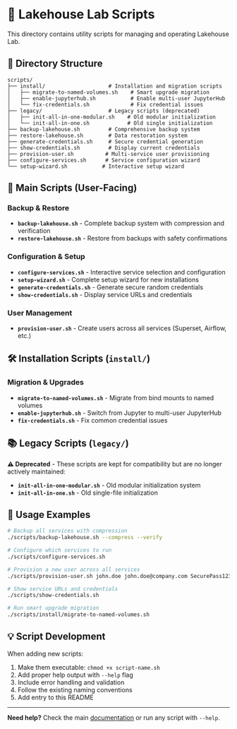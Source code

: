 # 🔧 Lakehouse Lab Scripts

This directory contains utility scripts for managing and operating Lakehouse Lab.

## 📁 Directory Structure

```
scripts/
├── install/                    # Installation and migration scripts
│   ├── migrate-to-named-volumes.sh    # Smart upgrade migration
│   ├── enable-jupyterhub.sh           # Enable multi-user JupyterHub
│   └── fix-credentials.sh             # Fix credential issues
├── legacy/                     # Legacy scripts (deprecated)
│   ├── init-all-in-one-modular.sh    # Old modular initialization
│   └── init-all-in-one.sh            # Old single initialization
├── backup-lakehouse.sh         # Comprehensive backup system
├── restore-lakehouse.sh        # Data restoration system  
├── generate-credentials.sh     # Secure credential generation
├── show-credentials.sh         # Display current credentials
├── provision-user.sh          # Multi-service user provisioning
├── configure-services.sh      # Service configuration wizard
└── setup-wizard.sh           # Interactive setup wizard
```

## 🚀 Main Scripts (User-Facing)

### Backup & Restore
- **`backup-lakehouse.sh`** - Complete backup system with compression and verification
- **`restore-lakehouse.sh`** - Restore from backups with safety confirmations

### Configuration & Setup  
- **`configure-services.sh`** - Interactive service selection and configuration
- **`setup-wizard.sh`** - Complete setup wizard for new installations
- **`generate-credentials.sh`** - Generate secure random credentials
- **`show-credentials.sh`** - Display service URLs and credentials

### User Management
- **`provision-user.sh`** - Create users across all services (Superset, Airflow, etc.)

## 🛠️ Installation Scripts (`install/`)

### Migration & Upgrades
- **`migrate-to-named-volumes.sh`** - Migrate from bind mounts to named volumes
- **`enable-jupyterhub.sh`** - Switch from Jupyter to multi-user JupyterHub
- **`fix-credentials.sh`** - Fix common credential issues

## 📚 Legacy Scripts (`legacy/`)

**⚠️ Deprecated** - These scripts are kept for compatibility but are no longer actively maintained:
- **`init-all-in-one-modular.sh`** - Old modular initialization system  
- **`init-all-in-one.sh`** - Old single-file initialization

## 🎯 Usage Examples

```bash
# Backup all services with compression
./scripts/backup-lakehouse.sh --compress --verify

# Configure which services to run
./scripts/configure-services.sh

# Provision a new user across all services  
./scripts/provision-user.sh john.doe john.doe@company.com SecurePass123 analyst

# Show service URLs and credentials
./scripts/show-credentials.sh

# Run smart upgrade migration
./scripts/install/migrate-to-named-volumes.sh
```

## 💡 Script Development

When adding new scripts:
1. Make them executable: `chmod +x script-name.sh`
2. Add proper help output with `--help` flag
3. Include error handling and validation
4. Follow the existing naming conventions
5. Add entry to this README

---

**Need help?** Check the main [documentation](../docs/README.md) or run any script with `--help`.